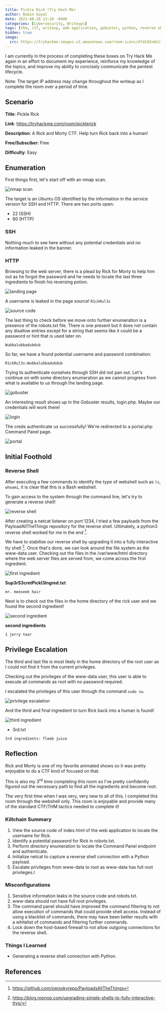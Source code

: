```yaml
---
title: Pickle Rick (Try Hack Me)
author: Robin Goyal
date: 2021-08-28 13:20 -0400
categories: [Cybersecurity, Writeups]
tags: [thm, ctf, writeup, web application, gobuster, python, reverse shell, webshell, privesc]
hidden: true
image:
  src: https://tryhackme-images.s3.amazonaws.com/room-icons/47d2d3ade1795f81a155d0aca6e4da96.jpeg
---
```


I am currently in the process of completing these boxes on Try Hack Me again in an effort to document my experience, reinforce my knowledge of the topics, and improve my ability to concisely communicate the pentest lifecycle.

Note: The target IP address may change throughout the writeup as I complete the room over a period of time.

## Scenario

**Title**: Pickle Rick

**Link**: https://tryhackme.com/room/picklerick

**Description**: A Rick and Morty CTF. Help turn Rick back into a human!

**Free/Subsciber**: Free

**Difficulty**: Easy

## Enumeration

First things first, let's start off with an nmap scan.

![nmap scan](/assets/img/posts/thm-pickle-rick/nmap.jpg)

The target is an Ubuntu OS identified by the information in the service version for SSH and HTTP. There are two ports open:
- 22 (SSH)
- 80 (HTTP)

### SSH

Nothing much to see here without any potential credentials and no information leaked in the banner.

### HTTP

Browsing to the web server, there is a plead by Rick for Morty to help him out as he forgot the password and he needs to locate the last three ingredients to finish his reversing potion.

![landing page](/assets/img/posts/thm-pickle-rick/landing.jpg)

A username is leaked in the page source! `R1ckRul3s`

![source code](/assets/img/posts/thm-pickle-rick/source.jpg)

The last thing to check before we move onto further enumeration is a presence of the robots.txt file. There is one present but it does not contain any disallow entries except for a string that seems like it could be a password or hint that is used later on.

```plaintext
Wubbalubbadubdub
```

So far, we have a found potential username and password combination:

`R1ckRul3s:Wubbalubbadubdub`

Trying to authenticate ourselves through SSH did not pan out. Let's continue on with some directory enumeration as we cannot progress from what is available to us through the landing page.

![gobuster](/assets/img/posts/thm-pickle-rick/gobuster.jpg)

An interesting result shows up in the Gobuster results, login.php. Maybe our credentials will work there!

![login](/assets/img/posts/thm-pickle-rick/login.jpg)

The creds authenticate us successfully! We're redirected to a portal.php Command Panel page.

![portal](/assets/img/posts/thm-pickle-rick/portal.jpg)

## Initial Foothold

### Reverse Shell

After executing a few commands to identify the type of webshell such as `ls`, `whoami`, it is clear that this is a Bash webshell.

To gain access to the system through the command line, let's try to generate a reverse shell!

![reverse shell](/assets/img/posts/thm-pickle-rick/reverse-shell.jpg)

After creating a netcat listener on port 1234, I tried a few payloads from the PayloadAllTheThings repository for the reverse shell. Ultimately, a python3 reverse shell worked for me in the end [^python-reverse-shell].

We have to stabilise our reverse shell by upgrading it into a fully interactive tty shell [^shell-upgrade]. Once that's done, we can look around the file system as the www-data user.
Checking out the files in the /var/www/html directory where the web server files are served from, we come across the first ingredient.

![first ingredient](/assets/img/posts/thm-pickle-rick/first-ingredient.jpg)

**Sup3rS3cretPickl3Ingred.txt**

```plaintext
mr. meeseek hair
```

Next is to check out the files in the home directory of the rick user and we found the second ingredient!

![second ingredient](/assets/img/posts/thm-pickle-rick/second-ingredient.jpg)

**second ingredients**

```plaintext
1 jerry tear
```

## Privilege Escalation

The third and last file is most likely in the home directory of the root user as I could not find it from the current privileges.

Checking out the privileges of the www-data user, this user is able to execute all commands as root with no password required.

I escalated the privileges of this user through the command `sudo su`.

![privilege escalation](/assets/img/posts/thm-pickle-rick/priv-esc.jpg)

And the third and final ingredient to turn Rick back into a human is found!

![third ingredient](/assets/img/posts/thm-pickle-rick/third-ingredient.jpg)

- 3rd.txt

```plaintext
3rd ingredients: fleeb juice
```

## Reflection

Rick and Morty is one of my favorite animated shows so it was pretty enjoyable to do a CTF kind of focused on that.

This is also my 3<sup>rd</sup> time completing this room so I've pretty confidently figured out the necessary path to find all the ingredients and become root.

The very first time when I was very, very new to all of this, I completed this room through the webshell only. This room is enjoyable and provide many of the standard CTF/THM tactics needed to complete it!

### Killchain Summary

1. View the source code of index.html of the web application to locate the username for Rick.
2. Identify a potential password for Rick in robots.txt.
3. Perform directory enumeration to locate the Command Panel endpoint and authenticate.
4. Initialize netcat to capture a reverse shell connection with a Python payload.
5. Escalate privileges from www-data to root as www-data has full root privileges.l

### Misconfigurations

1. Sensitive information leaks in the source code and robots.txt.
2. www-data should not have full root privileges.
3. The command panel should have improved the command filtering to not allow execution of commands that could provide shell access. Instead of using a blacklist of commands, there may have been better results with a whitelist of commands and filtering further commands.
4. Lock down the host-based firewall to not allow outgoing connections for the reverse shell.

### Things I Learned

- Generating a reverse shell connection with Python.

## References

[^python-reverse-shell]: <https://github.com/swisskyrepo/PayloadsAllTheThings>
[^shell-upgrade]: <https://blog.ropnop.com/upgrading-simple-shells-to-fully-interactive-ttys/>
